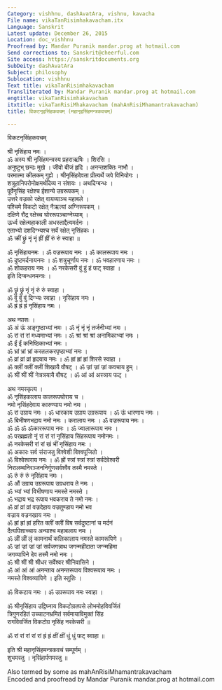 ```yaml
---
Category: vishhnu, dashAvatAra, vishnu, kavacha
File name: vikaTanRisimhakavacham.itx
Language: Sanskrit
Latest update: December 26, 2015
Location: doc_vishhnu
Proofread by: Mandar Puranik mandar.prog at hotmail.com
Send corrections to: Sanskrit@cheerful.com
Site access: https://sanskritdocuments.org
SubDeity: dashAvatAra
Subject: philosophy
Sublocation: vishhnu
Text title: vikaTanRisimhakavacham
Transliterated by: Mandar Puranik mandar.prog at hotmail.com
engtitle: vikaTanRisimhakavacham
itxtitle: vikaTanRisiMhakavacham (mahAnRisiMhamantrakavacham)
title: विकटनृइसिंहकवचम् (महानृइसिंहमन्त्रकवचम्)

---
```

  
 विकटनृसिंहकवचम्   
  
श्री नृसिंहाय नमः ।  
ॐ अस्य श्री नृसिंहमन्त्रस्य प्रहराऋषिः । शिरसि ।  
अनुष्टुभ् छन्दः मुखे । जीवो बीजं हृदि । अनन्तशक्तिः नाभौ ।  
परमात्मा कीलकम् गुह्ये । श्रीनृसिंहदेवता प्रीत्यर्थे जपे विनियोगः ।  
शत्रुहानिपरोमोक्षमर्थदिव्य न संशयः । अथदिग्बन्धः ।  
पूर्वेनृसिंह रक्षेश्च ईशान्ये उग्ररूपकम् ।  
उत्तरे वज्रको रक्षेत् वायव्याञ्च महाबले ।  
पश्चिमे विकटो रक्षेत् नैऋत्यां अग्निरूपकम् ।  
दक्षिणे रौद्र रक्षेच्च घोररूपञ्चाग्नेय्याम् ।  
ऊर्ध्व रक्षेत्महाकाली अधस्ताद्दैत्यमर्दनः ।  
एताभ्यो दशदिग्भ्यश्च सर्वं रक्षेत् नृसिंहकः ।  
ॐ क्रीं छ्रुं नृं नृं ह्रीं ह्रीं रुं रुं स्वाहा ॥  
  
ॐ नृसिंहायनमः । ॐ वज्ररूपाय नमः । ॐ कालरूपाय नमः ।  
ॐ दुष्टमर्दनायनमः । ॐ शत्रुचूर्णाय नमः । ॐ भवहारणाय नमः ।  
ॐ शोकहराय नमः । ॐ नरकेसरी वुं हुं हं फट् स्वाहा ।  
इति दिग्बन्धनमन्त्रः ।  
  
ॐ छ्रुं छ्रुं नृं नृं रुं रुं स्वाहा ।  
ॐ वुं वुं वुं दिग्भ्यः स्वाहा । नृसिंहाय नमः ।  
ॐ ह्रं ह्रं ह्रं नृसिंहाय नमः ।  
  
अथ न्यासः ।  
ॐ अं ऊं अङ्गुष्ठाभ्यां नमः । ॐ नृं नृं नृं तर्जनीभ्यां नमः ।  
ॐ रां रां रां मध्यमाभ्यां नमः । ॐ श्रां श्रां श्रां अनामिकाभ्यां नमः ।  
ॐ ईं ईं कनिष्ठिकाभ्यां नमः ।  
ॐ भ्रां भ्रां भ्रां करतलकरपृष्ठाभ्यां नमः ।  
ॐ व्रां व्रां व्रां हृदयाय नमः । ॐ ह्रां ह्रां ह्रां शिरसे स्वाहा ।  
ॐ क्लीं क्लीं क्लीं शिखायै वौषट् । ॐ ज्रां ज्रां ज्रां कवचाय हुम् ।  
ॐ श्रीं श्रीं श्रीं नेत्रत्रयायै वौषट् । ॐ आं आं अस्त्राय फट् ।  
  
अथ नमस्कृत्य ।  
ॐ नृसिंहकालाय कालरूपघोराय च ।  
     नमो नृसिंहदेवाय कारुण्याय नमो नमः ।  
ॐ रां उग्राय नमः । ॐ धारकाय उग्राय उग्ररूपाय । ॐ ऊं धारणाय नमः ।  
ॐ बिभीषणभद्राय नमो नमः । करालाय नमः । ॐ वज्ररूपाय नमः ।  
ॐ ॐ ॐ ॐकाररूपाय नमः । ॐ ज्वालारूपाय नमः ।  
ॐ परब्रह्मतो नृं रां रां रां नृसिंहाय सिंहरूपाय नमोनमः ।  
ॐ नरकेसरी रां रां खं भीं नृसिंहाय नमः ।  
ॐ अकारः सर्व संराजतु विश्वेशी विश्वपूजितो ।  
ॐ विश्वेश्वराय नमः । ॐ ह्रों स्त्रां स्त्रां स्त्रां सर्वदेवेश्वरी  
      निरालम्बनिरञ्जननिर्गुणसर्वश्वैव तस्मै नमस्ते ।  
ॐ रुं रुं रुं नृसिंहाय नमः ।  
ॐ औं उग्राय उग्ररूपाय उग्रधराय ते नमः ।  
ॐ भ्यां भ्यां विभीषणाय नमस्ते नमस्ते ।  
ॐ भद्राय भद्र रूपाय भवकराय ते नमो नमः ।  
ॐ व्रां व्रां व्रां वज्रदेहाय वज्रतुण्डाय नमो भव  
      वज्राय वज्रनखाय नमः ।  
ॐ ह्रां ह्रां ह्रां हरित क्लीं क्लीं विष सर्वदुष्टानां च मर्दनं  
      दैत्यपिशाच्चाय अन्याश्च महाबलाय नमः ।  
ॐ ल्रीं ल्रीं लृं कामनार्थं कलिकालाय नमस्ते कामरूपिणे ।  
ॐ ज्रां ज्रां ज्रां ज्रां सर्वजगन्नाथ जगन्महीदाता जग्न्महिमा  
      जगव्यापिने देव तस्मै नमो नमः ।  
ॐ श्री श्रीं श्री श्रीधर सर्वेश्वर श्रीनिवासिने ।  
ॐ आं आं आं अनन्ताय अनन्तरूपाय विश्वरूपाय नमः ।  
      नमस्ते विश्वव्यापिणे । इति स्तुतिः ।  
  
ॐ विकटाय नमः । ॐ उग्ररूपाय नमः स्वाहा ।  
  
ॐ श्रीनृसिंहाय उद्विघ्नाय विकटोग्रतपसे लोभमोहविवर्जितं  
त्रिगुणरहितं उच्चाटनभ्रमितं सर्वमायाविमुक्तं सिंह  
रागविवर्जित विकटोग्र नृसिंह नरकेसरी ॥  
  
ॐ रां रां रां रां रां ह्रं ह्रं क्षीं क्षीं धुं धुं फट् स्वाहा ॥  
  
इति श्री महानृसिंहमन्त्रकवचं सम्पूर्णम् ।  
शुभमस्तु । नृसिंहार्पणमस्तु ॥  
  
  
Also termed by some as mahAnRisiMhamantrakavacham  
Encoded and proofread by Mandar Puranik mandar.prog at hotmail.com  
  
